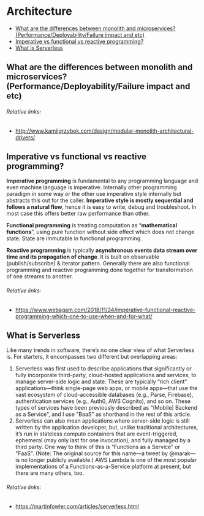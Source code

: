 # Architecture
- [What are the differences between monolith and microservices? (Performance/Deployability/Failure impact and etc)](#what-are-the-differences-between-monolith-and-microservices-performancedeployabilityfailure-impact-and-etc)
- [Imperative vs functional vs reactive programming?](#imperative-vs-functional-vs-reactive-programming)
- [What is Serverless](#what-is-serverless)

## What are the differences between monolith and microservices? (Performance/Deployability/Failure impact and etc)
###### Relative links:
- http://www.kamilgrzybek.com/design/modular-monolith-architectural-drivers/

## Imperative vs functional vs reactive programming?
**Imperative programming** is fundamental to any programming language and even machine language is imperative. Internally other programming paradigm in some way or the other use imperative style internally but abstracts this out for the caller. **Imperative style is mostly sequential and follows a natural flow**, hence it is easy to write, debug and troubleshoot. In most case this offers better raw performance than other.

**Functional programming** is treating computation as “**mathematical functions**”, using pure function without side effect which does not change state. State are immutable in functional programming.

**Reactive programming** is typically **asynchronous events data stream over time and its propagation of change**. It is built on observable (publish/subscribe) & iterator pattern. Generally there are also functional programming and reactive programming done together for transformation of one streams to another.
###### Relative links:
- https://www.webagam.com/2018/11/24/imperative-functional-reactive-programming-which-one-to-use-when-and-for-what/

## What is Serverless
Like many trends in software, there’s no one clear view of what Serverless is. For starters, it encompasses two different but overlapping areas:

1. Serverless was first used to describe applications that significantly or fully incorporate third-party, cloud-hosted applications and services, to manage server-side logic and state. These are typically “rich client” applications—think single-page web apps, or mobile apps—that use the vast ecosystem of cloud-accessible databases (e.g., Parse, Firebase), authentication services (e.g., Auth0, AWS Cognito), and so on. These types of services have been previously described as “(Mobile) Backend as a Service", and I use "BaaS" as shorthand in the rest of this article.
2. Serverless can also mean applications where server-side logic is still written by the application developer, but, unlike traditional architectures, it’s run in stateless compute containers that are event-triggered, ephemeral (may only last for one invocation), and fully managed by a third party. One way to think of this is “Functions as a Service” or "FaaS". (Note: The original source for this name—a tweet by @marak—is no longer publicly available.) AWS Lambda is one of the most popular implementations of a Functions-as-a-Service platform at present, but there are many others, too.
###### Relative links:
- https://martinfowler.com/articles/serverless.html
